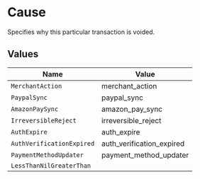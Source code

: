 # Cause

Specifies why this particular transaction is voided.


## Values

| Name                      | Value                     |
| ------------------------- | ------------------------- |
| `MerchantAction`          | merchant_action           |
| `PaypalSync`              | paypal_sync               |
| `AmazonPaySync`           | amazon_pay_sync           |
| `IrreversibleReject`      | irreversible_reject       |
| `AuthExpire`              | auth_expire               |
| `AuthVerificationExpired` | auth_verification_expired |
| `PaymentMethodUpdater`    | payment_method_updater    |
| `LessThanNilGreaterThan`  | <nil>                     |